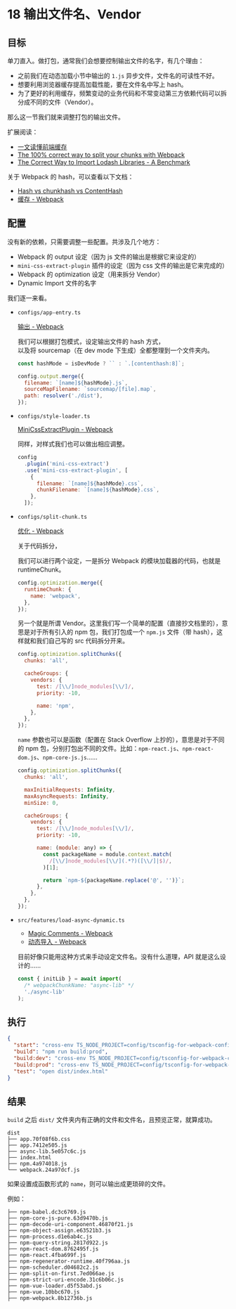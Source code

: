 # 18 输出文件名、Vendor

## 目标

单刀直入。做打包，通常我们会想要控制输出文件的名字，有几个理由：

- 之前我们在动态加载小节中输出的 `1.js` 异步文件，文件名的可读性不好。
- 想要利用浏览器缓存提高加载性能，要在文件名中写上 hash。
- 为了更好的利用缓存，频繁变动的业务代码和不常变动第三方依赖代码可以拆分成不同的文件（Vendor）。

那么这一节我们就来调整打包的输出文件。

扩展阅读：

- [一文读懂前端缓存](https://zhuanlan.zhihu.com/p/44789005)
- [The 100% correct way to split your chunks with Webpack](https://medium.com/hackernoon/the-100-correct-way-to-split-your-chunks-with-webpack-f8a9df5b7758)
- [The Correct Way to Import Lodash Libraries - A Benchmark](https://www.blazemeter.com/blog/the-correct-way-to-import-lodash-libraries-a-benchmark)

关于 Webpack 的 hash，可以查看以下文档：

- [Hash vs chunkhash vs ContentHash](https://medium.com/@sahilkkrazy/hash-vs-chunkhash-vs-contenthash-e94d38a32208)
- [缓存 - Webpack](https://webpack.docschina.org/guides/caching/)

## 配置

没有新的依赖，只需要调整一些配置。共涉及几个地方：

- Webpack 的 output 设定（因为 js 文件的输出是根据它来设定的）
- `mini-css-extract-plugin` 插件的设定（因为 css 文件的输出是它来完成的）
- Webpack 的 optimization 设定（用来拆分 Vendor）
- Dynamic Import 文件的名字

我们逐一来看。

- `configs/app-entry.ts`

  [输出 - Webpack](https://webpack.docschina.org/configuration/output/#output-sourcemapfilename)

  我们可以根据打包模式，设定输出文件的 hash 方式，  
  以及将 sourcemap（在 dev mode 下生成）全都整理到一个文件夹内。

  ```js
  const hashMode = isDevMode ? `` : `.[contenthash:8]`;

  config.output.merge({
    filename: `[name]${hashMode}.js`,
    sourceMapFilename: `sourcemap/[file].map`,
    path: resolver('./dist'),
  });
  ```

- `configs/style-loader.ts`

  [MiniCssExtractPlugin - Webpack](https://webpack.js.org/plugins/mini-css-extract-plugin/)

  同样，对样式我们也可以做出相应调整。

  ```js
  config
    .plugin('mini-css-extract')
    .use('mini-css-extract-plugin', [
      {
        filename: `[name]${hashMode}.css`,
        chunkFilename: `[name]${hashMode}.css`,
      },
    ]);
  ```

- `configs/split-chunk.ts`

  [优化 - Webpack](https://webpack.docschina.org/configuration/optimization/)

  关于代码拆分，

  我们可以进行两个设定，一是拆分 Webpack 的模块加载器的代码，也就是 runtimeChunk。

  ```js
  config.optimization.merge({
    runtimeChunk: {
      name: 'webpack',
    },
  });
  ```

  另一个就是所谓 Vendor。这里我们写一个简单的配置（直接抄文档里的），意思是对于所有引入的 npm 包，我们打包成一个 `npm.js` 文件（带 hash），这样就和我们自己写的 src 代码拆分开来。

  ```js
  config.optimization.splitChunks({
    chunks: 'all',

    cacheGroups: {
      vendors: {
        test: /[\\/]node_modules[\\/]/,
        priority: -10,

        name: 'npm',
      },
    },
  });
  ```

  `name` 参数也可以是函数（配置在 Stack Overflow 上抄的），意思是对于不同的 npm 包，分别打包出不同的文件。比如：`npm-react.js`、`npm-react-dom.js`、`npm-core-js.js`……

  ```js
  config.optimization.splitChunks({
    chunks: 'all',

    maxInitialRequests: Infinity,
    maxAsyncRequests: Infinity,
    minSize: 0,

    cacheGroups: {
      vendors: {
        test: /[\\/]node_modules[\\/]/,
        priority: -10,

        name: (module: any) => {
          const packageName = module.context.match(
            /[\\/]node_modules[\\/](.*?)([\\/]|$)/,
          )[1];

          return `npm-${packageName.replace('@', '')}`;
        },
      },
    },
  });
  ```

- `src/features/load-async-dynamic.ts`

  - [Magic Comments - Webpack](https://webpack.docschina.org/api/module-methods/#magic-comments)
  - [动态导入 - Webpack](https://webpack.docschina.org/guides/code-splitting/#%E5%8A%A8%E6%80%81%E5%AF%BC%E5%85%A5-dynamic-imports-)

  目前好像只能用这种方式来手动设定文件名。没有什么道理，API 就是这么设计的……

  ```js
  const { initLib } = await import(
    /* webpackChunkName: "async-lib" */
    './async-lib'
  );
  ```

## 执行

```json
{
  "start": "cross-env TS_NODE_PROJECT=config/tsconfig-for-webpack-config.json webpack-dev-server --open --config=config/webpack/webpack.server.ts",
  "build": "npm run build:prod",
  "build:dev": "cross-env TS_NODE_PROJECT=config/tsconfig-for-webpack-config.json webpack --config=config/webpack/webpack.dev.ts",
  "build:prod": "cross-env TS_NODE_PROJECT=config/tsconfig-for-webpack-config.json webpack --config=config/webpack/webpack.prod.ts",
  "test": "open dist/index.html"
}
```

## 结果

`build` 之后 `dist/` 文件夹内有正确的文件和文件名，且预览正常，就算成功。

```
dist
├── app.70f08f6b.css
├── app.7412e505.js
├── async-lib.5e057c6c.js
├── index.html
├── npm.4a974018.js
└── webpack.24a97dcf.js
```

如果设置成函数形式的 `name`，则可以输出成更琐碎的文件。

例如：

```
├── npm-babel.dc3c6769.js
├── npm-core-js-pure.63d9470b.js
├── npm-decode-uri-component.46870f21.js
├── npm-object-assign.e63521b3.js
├── npm-process.d1e6ab4c.js
├── npm-query-string.2817d922.js
├── npm-react-dom.8762495f.js
├── npm-react.4fba699f.js
├── npm-regenerator-runtime.40f796aa.js
├── npm-scheduler.d04682c2.js
├── npm-split-on-first.7ed066ae.js
├── npm-strict-uri-encode.31c6b06c.js
├── npm-vue-loader.d5f53abd.js
├── npm-vue.10bbc670.js
├── npm-webpack.8b12736b.js
```
